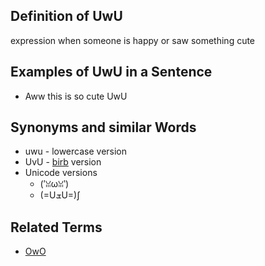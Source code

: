 ## Definition of UwU

expression when someone is happy or saw something cute

## Examples of UwU in a Sentence

- Aww this is so cute UwU

## Synonyms and similar Words

- uwu - lowercase version
- UvU - [birb](/birb) version
- Unicode versions
  - (′ꈍωꈍ‵)
  - (=UܫU=)∫

## Related Terms

- [OwO](/OwO)
